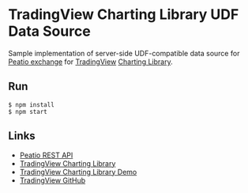 # TradingView Charting Library UDF Data Source

Sample implementation of server-side UDF-compatible data source for [Peatio exchange](https://www.peatio.com/) for [TradingView](https://www.tradingview.com/) [Charting Library](https://www.tradingview.com/HTML5-stock-forex-bitcoin-charting-library/).

## Run

```
$ npm install
$ npm start
```

## Links

* [Peatio REST API](https://github.com/rubykube/peatio/blob/master/docs/api/member_api_v2.md)
* [TradingView Charting Library](https://www.tradingview.com/HTML5-stock-forex-bitcoin-charting-library/)
* [TradingView Charting Library Demo](https://charting-library.tradingview.com/)
* [TradingView GitHub](https://github.com/tradingview)
